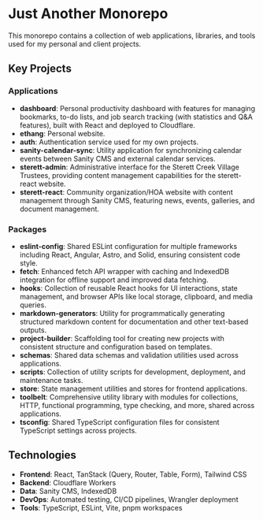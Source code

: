 # Just Another Monorepo

This monorepo contains a collection of web applications, libraries, and tools used for my personal and client projects.

## Key Projects

### Applications

- **dashboard**: Personal productivity dashboard with features for managing bookmarks, to-do lists, and job search tracking (with statistics and Q&A features), built with React and deployed to Cloudflare.
- **ethang**: Personal website.
- **auth**: Authentication service used for my own projects.
- **sanity-calendar-sync**: Utility application for synchronizing calendar events between Sanity CMS and external calendar services.
- **sterett-admin**: Administrative interface for the Sterett Creek Village Trustees, providing content management capabilities for the sterett-react website.
- **sterett-react**: Community organization/HOA website with content management through Sanity CMS, featuring news, events, galleries, and document management.

### Packages

- **eslint-config**: Shared ESLint configuration for multiple frameworks including React, Angular, Astro, and Solid, ensuring consistent code style.
- **fetch**: Enhanced fetch API wrapper with caching and IndexedDB integration for offline support and improved data fetching.
- **hooks**: Collection of reusable React hooks for UI interactions, state management, and browser APIs like local storage, clipboard, and media queries.
- **markdown-generators**: Utility for programmatically generating structured markdown content for documentation and other text-based outputs.
- **project-builder**: Scaffolding tool for creating new projects with consistent structure and configuration based on templates.
- **schemas**: Shared data schemas and validation utilities used across applications.
- **scripts**: Collection of utility scripts for development, deployment, and maintenance tasks.
- **store**: State management utilities and stores for frontend applications.
- **toolbelt**: Comprehensive utility library with modules for collections, HTTP, functional programming, type checking, and more, shared across applications.
- **tsconfig**: Shared TypeScript configuration files for consistent TypeScript settings across projects.

## Technologies

- **Frontend**: React, TanStack (Query, Router, Table, Form), Tailwind CSS
- **Backend**: Cloudflare Workers
- **Data**: Sanity CMS, IndexedDB
- **DevOps**: Automated testing, CI/CD pipelines, Wrangler deployment
- **Tools**: TypeScript, ESLint, Vite, pnpm workspaces
